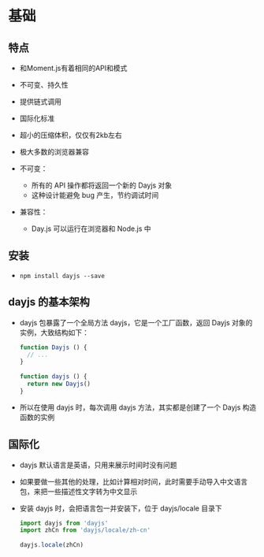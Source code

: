 # 基础

## 特点

+ 和Moment.js有着相同的API和模式
+ 不可变、持久性
+ 提供链式调用
+ 国际化标准
+ 超小的压缩体积，仅仅有2kb左右
+ 极大多数的浏览器兼容

+ 不可变：
  + 所有的 API 操作都将返回一个新的 Dayjs 对象
  + 这种设计能避免 bug 产生，节约调试时间

+ 兼容性：
  + Day.js 可以运行在浏览器和 Node.js 中

## 安装

+ `npm install dayjs --save`

## dayjs 的基本架构

+ dayjs 包暴露了一个全局方法 dayjs，它是一个工厂函数，返回 Dayjs 对象的实例，大致结构如下：

  ```js
  function Dayjs () {
    // ...
  }
  ​
  function dayjs () {
    return new Dayjs()
  }
  ```

+ 所以在使用 dayjs 时，每次调用 dayjs 方法，其实都是创建了一个 Dayjs 构造函数的实例

## 国际化

+ dayjs 默认语言是英语，只用来展示时间时没有问题
+ 如果要做一些其他的处理，比如计算相对时间，此时需要手动导入中文语言包，来把一些描述性文字转为中文显示

+ 安装 dayjs 时，会把语言包一并安装下，位于 dayjs/locale 目录下

  ```js
  import dayjs from 'dayjs'
  import zhCn from 'dayjs/locale/zh-cn'
  ​
  dayjs.locale(zhCn)
  ```
